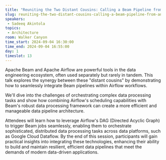 ```yaml
---
title: "Reuniting the Two Distant Cousins: Calling a Beam Pipeline from an Airflow Job"
slug: reuniting-the-two-distant-cousins-calling-a-beam-pipeline-from-an-airflow-job
speakers:
 - Sadeeq Akintola
topics:
 - Architecture
room: Walker Canyon
time_start: 2024-09-04 16:30:00
time_end: 2024-09-04 16:55:00
day: 1
timeslot: 13
---
```


Apache Beam and Apache Airflow are powerful tools in the data engineering ecosystem, often used separately but rarely in tandem. This talk explores the synergy between these "distant cousins" by demonstrating how to seamlessly integrate Beam pipelines within Airflow workflows.

We'll dive into the challenges of orchestrating complex data processing tasks and show how combining Airflow's scheduling capabilities with Beam's robust data processing framework can create a more efficient and manageable data pipeline architecture. 

Attendees will learn how to leverage Airflow's DAG (Directed Acyclic Graph) to trigger Beam jobs seamlessly, enabling them to orchestrate sophisticated, distributed data processing tasks across data platforms, such as Google Cloud Dataflow. By the end of this session, participants will gain practical insights into integrating these technologies, enhancing their ability to build and maintain resilient, efficient data pipelines that meet the demands of modern data-driven applications.